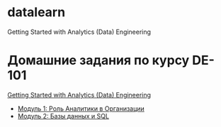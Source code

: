 # datalearn
Getting Started with Analytics (Data) Engineering

# Домашние задания по курсу DE-101  
[Getting Started with Analytics (Data) Engineering](https://github.com/Data-Learn/data-engineering/blob/master/DE%20-%20101%20Guide.md)


- [Модуль 1: Роль Аналитики в Организации](https://github.com/niko-greb/datalearn/tree/main/Module01)
- [Модуль 2: Базы данных и SQL](https://github.com/niko-greb/datalearn/tree/main/Module02)
